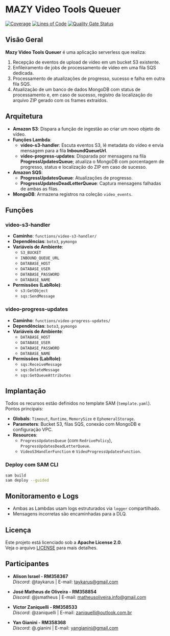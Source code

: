 # MAZY Video Tools Queuer

[![Coverage](https://sonarcloud.io/api/project_badges/measure?project=MAZY-Tech_mazy-video-tools-queuer&metric=coverage)](https://sonarcloud.io/summary/new_code?id=MAZY-Tech_mazy-video-tools-queuer)
[![Lines of Code](https://sonarcloud.io/api/project_badges/measure?project=MAZY-Tech_mazy-video-tools-queuer&metric=ncloc)](https://sonarcloud.io/summary/new_code?id=MAZY-Tech_mazy-video-tools-queuer)
[![Quality Gate Status](https://sonarcloud.io/api/project_badges/measure?project=MAZY-Tech_mazy-video-tools-queuer&metric=alert_status)](https://sonarcloud.io/summary/new_code?id=MAZY-Tech_mazy-video-tools-queuer)

## Visão Geral
**Mazy Video Tools Queuer** é uma aplicação serverless que realiza:
1. Recepção de eventos de upload de vídeo em um bucket S3 existente.
2. Enfileiramento de jobs de processamento de vídeo em uma fila SQS dedicada.
3. Processamento de atualizações de progresso, sucesso e falha em outra fila SQS.
4. Atualização de um banco de dados MongoDB com status de processamento e, em caso de sucesso, registro da localização do arquivo ZIP gerado com os frames extraídos.

## Arquitetura
- **Amazon S3**: Dispara a função de ingestão ao criar um novo objeto de vídeo.
- **Funções Lambda**:
  - **video-s3-handler**: Escuta eventos S3, lê metadata do vídeo e envia mensagem para a fila **InboundQueueUrl**.
  - **video-progress-updates**: Disparada por mensagens na fila **ProgressUpdatesQueue**; atualiza o MongoDB com porcentagem de progresso, status e localização do ZIP em caso de sucesso.
- **Amazon SQS**:
  - **ProgressUpdatesQueue**: Atualizações de progresso.
  - **ProgressUpdatesDeadLetterQueue**: Captura mensagens falhadas de ambas as filas.
- **MongoDB**: Armazena registros na coleção `video_events`.

## Funções

### video-s3-handler
- **Caminho**: `functions/video-s3-handler/`
- **Dependências**: `boto3`, `pymongo`
- **Variáveis de Ambiente**:
  - `S3_BUCKET`
  - `INBOUND_QUEUE_URL`
  - `DATABASE_HOST`
  - `DATABASE_USER`
  - `DATABASE_PASSWORD`
  - `DATABASE_NAME`
- **Permissões (LabRole)**:
  - `s3:GetObject`
  - `sqs:SendMessage`

### video-progress-updates
- **Caminho**: `functions/video-progress-updates/`
- **Dependências**: `boto3`, `pymongo`
- **Variáveis de Ambiente**:
  - `DATABASE_HOST`
  - `DATABASE_USER`
  - `DATABASE_PASSWORD`
  - `DATABASE_NAME`
- **Permissões (LabRole)**:
  - `sqs:ReceiveMessage`
  - `sqs:DeleteMessage`
  - `sqs:GetQueueAttributes`

## Implantação
Todos os recursos estão definidos no template SAM (`template.yaml`). Pontos principais:
- **Globals**: `Timeout`, `Runtime`, `MemorySize` e `EphemeralStorage`.
- **Parameters**: Bucket S3, filas SQS, conexão com MongoDB e configuração VPC.
- **Resources**:
  - `ProgressUpdatesQueue` (com `RedrivePolicy`), `ProgressUpdatesDeadLetterQueue`.
  - `VideoS3HandlerFunction` e `VideoProgressUpdatesFunction`.

### Deploy com SAM CLI
```bash
sam build
sam deploy --guided
```

## Monitoramento e Logs
- Ambas as Lambdas usam logs estruturados via `logger` compartilhado.
- Mensagens incorretas são encaminhadas para a DLQ.

## Licença
Este projeto está licenciado sob a **Apache License 2.0**.  
Veja o arquivo [LICENSE](LICENSE) para mais detalhes.

## Participantes

- **Alison Israel - RM358367**  
  *Discord*: @taykarus | E-mail: taykarus@gmail.com

- **José Matheus de Oliveira - RM358854**  
  *Discord*: @jsmatheus | E-mail: matheusoliveira.info@gmail.com

- **Victor Zaniquelli - RM358533**  
  *Discord*: @zaniquelli | E-mail: zaniquelli@outlook.com.br

- **Yan Gianini - RM358368**  
  *Discord*: @.gianini | E-mail: yangianini@gmail.com
